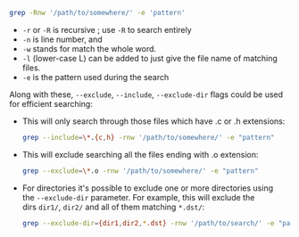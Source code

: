 
```bash
grep -Rnw '/path/to/somewhere/' -e 'pattern'
```

- `-r` or `-R` is recursive ; use `-R` to search entirely
- `-n` is line number, and
- `-w` stands for match the whole word.
- `-l` (lower-case L) can be added to just give the file name of matching files.
- `-e` is the pattern used during the search

Along with these, `--exclude`, `--include`, `--exclude-dir` flags could be used for efficient searching:

- This will only search through those files which have .c or .h extensions:
    
    ```bash
    grep --include=\*.{c,h} -rnw '/path/to/somewhere/' -e "pattern"
    ```
    
- This will exclude searching all the files ending with .o extension:
    
    ```bash
    grep --exclude=\*.o -rnw '/path/to/somewhere/' -e "pattern"
    ```
    
- For directories it's possible to exclude one or more directories using the `--exclude-dir` parameter. For example, this will exclude the dirs `dir1/`, `dir2/` and all of them matching `*.dst/`:
    
    ```bash
    grep --exclude-dir={dir1,dir2,*.dst} -rnw '/path/to/search/' -e "pattern"
    ```